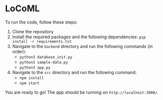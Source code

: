 # LoCoML

To run the code, follow these steps:

1. Clone the repository
2. Install the required packages and the following dependencies: `pip install -r requirements.txt`
3. Navigate to the `backend` directory and run the following commands (in order):
   - `python3 database_init.py`
   - `python3 sample-data.py`
   - `python3 app.py`
4. Navigate to the `src` directory and run the following command:
    - `npm install`
    - `npm start`

You are ready to go! The app should be running on `http://localhost:3000/`.